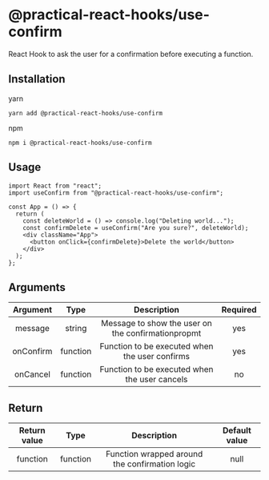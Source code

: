 # @practical-react-hooks/use-confirm

React Hook to ask the user for a confirmation before executing a function.

## Installation

yarn  
```
yarn add @practical-react-hooks/use-confirm
```
  
npm
```  
npm i @practical-react-hooks/use-confirm
```

## Usage
  
```
import React from "react";
import useConfirm from "@practical-react-hooks/use-confirm";

const App = () => {
  return (
    const deleteWorld = () => console.log("Deleting world...");
    const confirmDelete = useConfirm("Are you sure?", deleteWorld);
    <div className="App">
      <button onClick={confirmDelete}>Delete the world</button>
    </div>
  );
};
```

## Arguments  
  
|Argument|Type|Description|Required|
|:---:|:---:|:---:|:---:|
|message|string|Message to show the user on the confirmationpropmt|yes|
|onConfirm|function|Function to be executed when the user confirms|yes|
|onCancel|function|Function to be executed when the user cancels|no|

## Return
|Return value|Type|Description|Default value|
|:---:|:---:|:---:|:---:|
|function|function|Function wrapped around the confirmation logic|null|